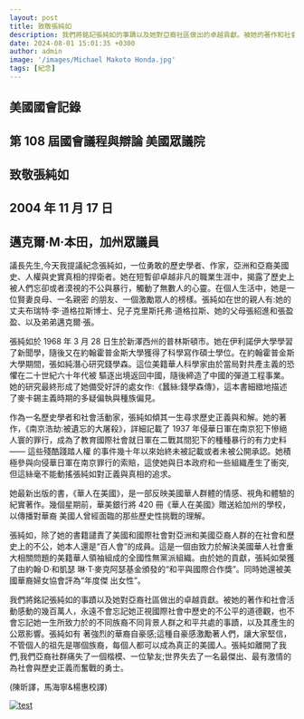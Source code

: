 ```yaml
---
layout: post
title: 致敬張純如
description: 我們將銘記張純如的事蹟以及她對亞裔社區做出的卓越貢獻。被她的著作和社會活動感動的幾百萬人，永遠不會忘記她正視國際社會中歷史的不公平的道德觀，也不會忘記她一生所致力於的不同族裔不同背景人群之和平共處的事蹟，以及其產生的公眾影響。
date: 2024-08-01 15:01:35 +0300
author: admin
image: '/images/Michael Makoto Honda.jpg'
tags: [紀念]
---
```

## 美國國會記錄

## 第 108 屆國會議程與辯論 美國眾議院

## 致敬張純如

## 2004 年 11 月 17 日 

## 邁克爾·M·本田，加州眾議員

議長先生,今天我提議紀念張純如，一位勇敢的歷史學者、作家，亞洲和亞裔美國史、人權與史實真相的捍衛者。她在短暫卻卓越非凡的職業生涯中，揭露了歷史上被人們忘卻或者漠視的不公與暴行，觸動了無數人的心靈。在個人生活中，她是一位賢妻良母、一名親密 的朋友、一個激勵眾人的榜樣。張純如在世的親人有:她的丈夫布瑞特·李·道格拉斯博士、兒子克里斯托弗·道格拉斯、她的父母張紹進和張盈盈、以及弟弟邁克爾·張。 

張純如於 1968 年 3 月 28 日生於新澤西州的普林斯頓市。她在伊利諾伊大學學習了新聞學，隨後又在約翰霍普金斯大學獲得了科學寫作碩士學位。在約翰霍普金斯大學期間，張如純潛心研究錢學森。這位美籍華人科學家由於當局對共產主義的恐懼在二十世紀六十年代被 驅逐出境返回中國，隨後締造了中國的彈道工程事業。她的研究最終形成了她備受好評的處女作:《蠶絲:錢學森傳》，這本書細緻地描述了麥卡錫主義時期的多疑偏執與種族偏見。 

作為一名歷史學者和社會活動家，張純如傾其一生尋求歷史正義與和解。她的著作，《南京浩劫:被遺忘的大屠殺》，詳細記載了 1937 年侵華日軍在南京犯下慘絕人寰的罪行，成為了教育國際社會就日軍在二戰其間犯下的種種暴行的有力史料 —— 這些殘酷踐踏人權 的事件幾十年以來始終未被記載或者未被公開承認。她積極參與向侵華日軍在南京罪行的索賠，這使她與日本政府和一些組織產生了衝突, 但這絲毫不能動搖張純如對正義與真相的追求。 

她最新出版的書，《華人在美國》，是一部反映美國華人群體的情感、視角和體驗的紀實著作。幾個星期前，華美銀行將 420 冊《華人在美國》贈送給加州的學校，以傳播對華裔 美國人曾經面臨的那些歷史性挑戰的理解。 

張純如，除了她的書籍譴責了美國和國際社會對亞洲和美國亞裔人群的在社會和歷史上的不公，她本人還是“百人會”的成員。這是一個由致力於解決美國華人社會重大相關問題的美籍華人領袖組成的全國性無黨派組織。由於她的貢獻，張純如榮獲了由約翰·D·和凱瑟 琳·T·麥克阿瑟基金頒發的“和平與國際合作獎”。同時她還被美國華裔婦女協會評為“年度傑 出女性”。 

我們將銘記張純如的事蹟以及她對亞裔社區做出的卓越貢獻。被她的著作和社會活動感動的幾百萬人，永遠不會忘記她正視國際社會中歷史的不公平的道德觀，也不會忘記她一生所致力於的不同族裔不同背景人群之和平共處的事蹟，以及其產生的公眾影響。張純如有 著強烈的華裔自豪感;這種自豪感激勵著人們，讓大家堅信，不管個人的祖先是哪個族裔，每個人都可以成為真正的美國人。張純如離開了我們,我們亞裔社群痛失了一個楷模、一位摯友;世界失去了一名最傑出、最有激情的為社會與歷史正義而奮戰的勇士。 

(陳昕譯，馬海寧&楊惠校譯) 




<a href="https://jp.irischanglabs.com/pdf/5_Michael Honda.pdf" target="_blank">
  <img src="https://jp.irischanglabs.com/images/5_Michael Honda.png" alt="test" title="点击查看PDF">
</a>
